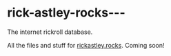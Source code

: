 # rick-astley-rocks---
The internet rickroll database.

All the files and stuff for [rickastley.rocks](http://rickastley.rocks). Coming soon!
